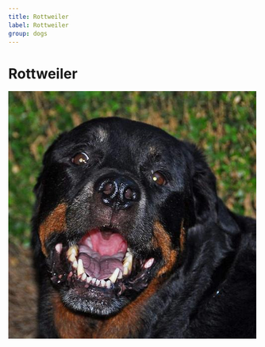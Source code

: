 ```yaml
---
title: Rottweiler
label: Rottweiler
group: dogs
---
```


# Rottweiler

![Rottweiler](/assets/images/Rottweiler/image.jpg "Rottweiler")